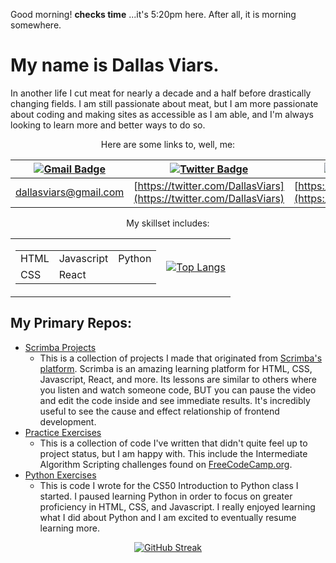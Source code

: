 Good morning! **__checks time__** ...it's 5:20pm here. After all, it is morning somewhere.

# My name is Dallas Viars. 
In another life I cut meat for nearly a decade and a half before drastically changing fields. I am still passionate about meat, but I am more passionate about coding and making sites as accessible as I am able, and I'm always looking to learn more and better ways to do so.

<div align="center"><p>Here are some links to, well, me:</p></div>
<div align="center">
  
  [<img src="https://img.shields.io/badge/Gmail-white?style=for-the-badge&logo=gmail&logoColor=red" alt="Gmail Badge"/>](dallasviars@gmail.com)  | [<img src="https://img.shields.io/badge/Twitter-dodgerblue?style=for-the-badge&logo=twitter&logoColor=white" alt="Twitter Badge"/>](https://twitter.com/DallasViars) | [<img src="https://img.shields.io/badge/Codepen.io-black?style=for-the-badge&logo=codepen&logoColor=white" alt="Codepen Badge"/>](https://codepen.io/dallasviars)
  :---:  | :---:  | :---: 
  [dallasviars@gmail.com](mailto:dallasviars@gmail.com)  | [https://twitter.com/DallasViars](https://twitter.com/DallasViars)  | [https://codepen.io/dallasviars](https://codepen.io/dallasviars)
</div>

<p align="center">My skillset includes:</p>
<table align="center">
<tr>
  <td>
    <div>
      <table align="center">
        <tr>
          <td> HTML </td>
          <td> Javascript </td>
          <td> Python </td>
        </tr>
        <tr>
          <td> CSS </td>
          <td> React </td>
        </tr>
      </table>
  </div>
  </td>
  <td>
    
[![Top Langs](https://github-readme-stats.vercel.app/api/top-langs/?username=dallasviars&layout=compact&theme=vision-friendly-dark)](https://github.com/anuraghazra/github-readme-stats)
    
  </td>
</tr>
</table>


## My Primary Repos:

- [Scrimba Projects](/../../../../DallasViars/Scrimba_Projects)
  - This is a collection of projects I made that originated from [Scrimba's platform](http://www.scrimba.com). Scrimba is an amazing learning platform for HTML, CSS, Javascript, React, and more. Its lessons are similar to others where you listen and watch someone code, BUT you can pause the video and edit the code inside and see immediate results. It's incredibly useful to see the cause and effect relationship of frontend development.
- [Practice Exercises](/../../../../DallasViars/Practice_Exercises)
  - This is a collection of code I've written that didn't quite feel up to project status, but I am happy with. This include the Intermediate Algorithm Scripting challenges found on [FreeCodeCamp.org](https://www.freecodecamp.org/).
- [Python Exercises](/../../../../DallasViars/Practice_Exercises)
  - This is code I wrote for the CS50 Introduction to Python class I started. I paused learning Python in order to focus on greater proficiency in HTML, CSS, and Javascript. I really enjoyed learning what I did about Python and I am excited to eventually resume learning more.

<div align="center">
  
  [![GitHub Streak](http://github-readme-streak-stats.herokuapp.com?user=dallasviars&theme=github-dark)](https://git.io/streak-stats)
</div>
